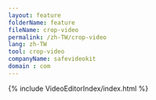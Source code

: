 ```yaml
---
layout: feature
folderName: feature
fileName: crop-video
permalink: /zh-TW/crop-video
lang: zh-TW
tool: crop-video
companyName: safevideokit
domain : com
---
```


{% include VideoEditorIndex/index.html %}

   